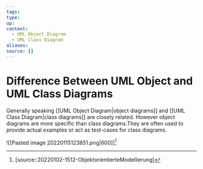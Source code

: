 ```yaml
---
tags:
type:
up:
context:
  - UML Object Diagram
  - UML Class Diagram
aliases:
source: []
---
```


# Difference Between UML Object and UML Class Diagrams

Generally speaking [[UML Object Diagram|object diagrams]] and [[UML Class Diagram|class diagrams]] are closely related. However object diagrams are more specific than class diagrams.They are often used to provide actual examples or act as test-cases for class diagrams.

![[Pasted image 20220115123851.png|600]][^1]

[^1]: [source::20220102-1512-ObjektorientierteModellierung]
